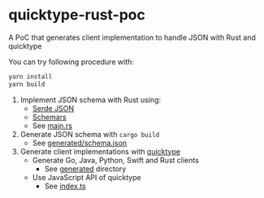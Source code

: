 # quicktype-rust-poc

A PoC that generates client implementation to handle JSON with Rust and quicktype

You can try following procedure with:

```bash
yarn install
yarn build
```

1. Implement JSON schema with Rust using:
    - [Serde JSON](https://crates.io/crates/serde_json)
    - [Schemars](https://crates.io/crates/schemars)
    - See [main.rs](./main.rs)
2. Generate JSON schema with `cargo build`
    - See [generated/schema.json](./generated/schema.json)
3. Generate client implementations with [quicktype](https://github.com/quicktype/quicktype)
    - Generate Go, Java, Python, Swift and Rust clients
        - See [generated](./generated) directory
    - Use JavaScript API of quicktype
        - See [index.ts](./index.ts)


